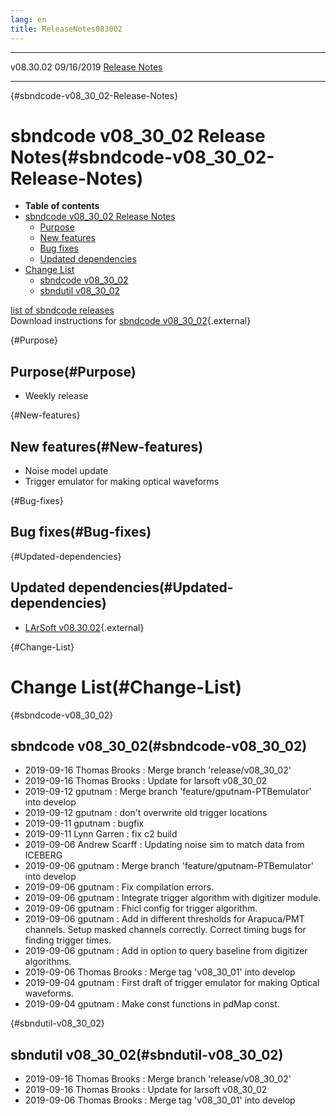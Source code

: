 ```yaml
---
lang: en
title: ReleaseNotes083002
---
```


  ----------- ------------ -- -- ------------------------------------------------------
  v08.30.02   09/16/2019         [Release Notes](ReleaseNotes083002.html)
  ----------- ------------ -- -- ------------------------------------------------------

{#sbndcode-v08_30_02-Release-Notes}

sbndcode v08\_30\_02 Release Notes(#sbndcode-v08_30_02-Release-Notes)
======================================================================================

-   **Table of contents**
-   [sbndcode v08\_30\_02 Release
    Notes](#sbndcode-v08_30_02-Release-Notes)
    -   [Purpose](#Purpose)
    -   [New features](#New-features)
    -   [Bug fixes](#Bug-fixes)
    -   [Updated dependencies](#Updated-dependencies)
-   [Change List](#Change-List)
    -   [sbndcode v08\_30\_02](#sbndcode-v08_30_02)
    -   [sbndutil v08\_30\_02](#sbndutil-v08_30_02)

[list of sbndcode
releases](List_of_SBND_code_releases.html)\
Download instructions for [sbndcode
v08\_30\_02](http://scisoft.fnal.gov/scisoft/bundles/sbnd/v08_30_02/sbndcode-v08_30_02.html){.external}

{#Purpose}

Purpose(#Purpose)
----------------------------------

-   Weekly release

{#New-features}

New features(#New-features)
--------------------------------------------

-   Noise model update
-   Trigger emulator for making optical waveforms

{#Bug-fixes}

Bug fixes(#Bug-fixes)
--------------------------------------

{#Updated-dependencies}

Updated dependencies(#Updated-dependencies)
------------------------------------------------------------

-   [LArSoft
    v08.30.02](https://cdcvs.fnal.gov/redmine/projects/larsoft/wiki/ReleaseNotes083002){.external}

{#Change-List}

Change List(#Change-List)
==========================================

{#sbndcode-v08_30_02}

sbndcode v08\_30\_02(#sbndcode-v08_30_02)
----------------------------------------------------------

-   2019-09-16 Thomas Brooks : Merge branch \'release/v08\_30\_02\'
-   2019-09-16 Thomas Brooks : Update for larsoft v08\_30\_02
-   2019-09-12 gputnam : Merge branch \'feature/gputnam-PTBemulator\'
    into develop
-   2019-09-12 gputnam : don\'t overwrite old trigger locations
-   2019-09-11 gputnam : bugfix
-   2019-09-11 Lynn Garren : fix c2 build
-   2019-09-06 Andrew Scarff : Updating noise sim to match data from
    ICEBERG
-   2019-09-06 gputnam : Merge branch \'feature/gputnam-PTBemulator\'
    into develop
-   2019-09-06 gputnam : Fix compilation errors.
-   2019-09-06 gputnam : Integrate trigger algorithm with digitizer
    module.
-   2019-09-06 gputnam : Fhicl config for trigger algorithm.
-   2019-09-06 gputnam : Add in different thresholds for Arapuca/PMT
    channels. Setup masked channels correctly. Correct timing bugs for
    finding trigger times.
-   2019-09-06 gputnam : Add in option to query baseline from digitizer
    algorithms.
-   2019-09-06 Thomas Brooks : Merge tag \'v08\_30\_01\' into develop
-   2019-09-04 gputnam : First draft of trigger emulator for making
    Optical waveforms.
-   2019-09-04 gputnam : Make const functions in pdMap const.

{#sbndutil-v08_30_02}

sbndutil v08\_30\_02(#sbndutil-v08_30_02)
----------------------------------------------------------

-   2019-09-16 Thomas Brooks : Merge branch \'release/v08\_30\_02\'
-   2019-09-16 Thomas Brooks : Update for larsoft v08\_30\_02
-   2019-09-06 Thomas Brooks : Merge tag \'v08\_30\_01\' into develop
